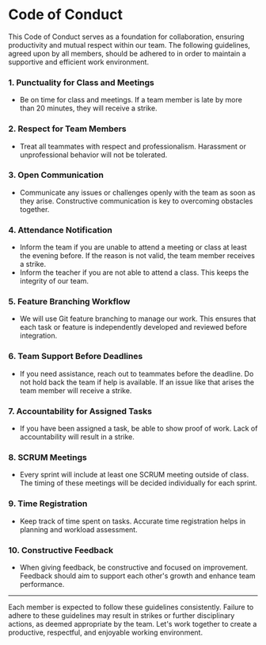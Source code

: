 # Code of Conduct

This Code of Conduct serves as a foundation for collaboration, ensuring productivity and mutual respect
within our team. The following guidelines, agreed upon by all members, should be adhered to in 
order to maintain a supportive and efficient work environment.

### 1. Punctuality for Class and Meetings
- Be on time for class and meetings. If a team member is late by more than 20 minutes, 
they will receive a strike.

### 2. Respect for Team Members
- Treat all teammates with respect and professionalism. Harassment or unprofessional
behavior will not be tolerated.

### 3. Open Communication
- Communicate any issues or challenges openly with the team as soon as they arise. 
Constructive communication is key to overcoming obstacles together.

### 4. Attendance Notification
- Inform the team if you are unable to attend a meeting or class at least the evening before. 
If the reason is not valid, the team member receives a strike.
- Inform the teacher if you are not able to attend a class. This keeps the integrity of our team.

### 5. Feature Branching Workflow
- We will use Git feature branching to manage our work. This ensures that each task or feature is 
independently developed and reviewed before integration.

### 6. Team Support Before Deadlines
- If you need assistance, reach out to teammates before the deadline. Do not hold back the team if 
help is available. If an issue like that arises the team member will receive a strike.

### 7. Accountability for Assigned Tasks
- If you have been assigned a task, be able to show proof of work. Lack of accountability will result 
in a strike.

### 8. SCRUM Meetings
- Every sprint will include at least one SCRUM meeting outside of class. The timing of these meetings 
will be decided individually for each sprint.

### 9. Time Registration
- Keep track of time spent on tasks. Accurate time registration helps in planning and workload
assessment.

### 10. Constructive Feedback
- When giving feedback, be constructive and focused on improvement. Feedback should aim to 
support each other's growth and enhance team performance.

---

Each member is expected to follow these guidelines consistently. Failure to adhere to these guidelines may result in strikes or further 
disciplinary actions, as deemed appropriate by the team. Let's work together to create a productive, 
respectful, and enjoyable working environment.
